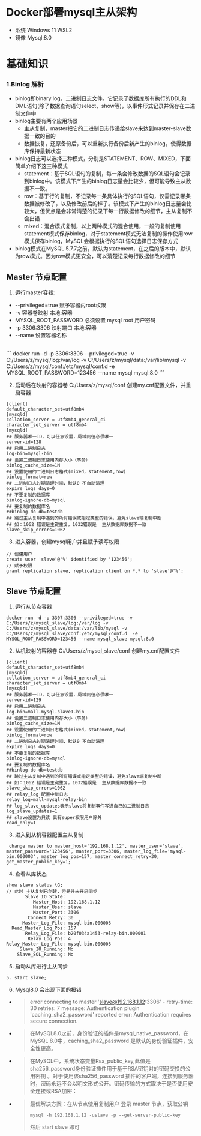 # Docker部署mysql主从架构

* 系统 Windows 11 WSL2
* 镜像 Mysql:8.0

# 基础知识
### 1.Binlog 解析
* binlog即binary log，二进制日志文件。它记录了数据库所有执行的DDL和DML语句(除了数据查询语句select、show等)，以事件形式记录并保存在二进制文件中
* binlog主要有两个应用场景
  * 主从复制，master把它的二进制日志传递给slave来达到master-slave数据一致的目的
  * 数据恢复，还原备份后，可以重新执行备份后新产生的binlog，使得数据库保持最新状态
* binlog日志可以选择三种模式，分别是STATEMENT、ROW、MIXED，下面简单介绍下这三种模式
  * statement：基于SQL语句的复制，每一条会修改数据的SQL语句会记录到binlog中。该模式下产生的binlog日志量会比较少，但可能导致主从数据不一致。
  * row：基于行的复制，不记录每一条具体执行的SQL语句，仅需记录哪条数据被修改了，以及修改前后的样子。该模式下产生的binlog日志量会比较大，但优点是会非常清楚的记录下每一行数据修改的细节，主从复制不会出错
  * mixed：混合模式复制，以上两种模式的混合使用，一般的复制使用statement模式保存binlog，对于statement模式无法复制的操作使用row模式保存binlog，MySQL会根据执行的SQL语句选择日志保存方式
* binlog模式在MySQL 5.7.7之前，默认为statement，在之后的版本中，默认为row模式。因为row模式更安全，可以清楚记录每行数据修改的细节

## Master 节点配置
1. 运行master容器:
- --privileged=true 赋予容器内root权限
- -v 容器卷映射 本地:容器
- MYSQL_ROOT_PASSWORD 必须设置 mysql root 用户密码
- -p 3306:3306 映射端口 本地:容器
- --name 设置容器名称
<br>
```
docker run -d -p 3306:3306 --privileged=true -v C:/Users/z/mysql/log:/var/log -v C:/Users/z/mysql/data:/var/lib/mysql -v C:/Users/z/mysql/conf:/etc/mysql/conf.d  -e MYSQL_ROOT_PASSWORD=123456 --name mysql mysql:8.0
```

2. 启动后在映射的容器卷 C:/Users/z/mysql/conf 创建my.cnf配置文件，并重启容器
```
[client]
default_character_set=utf8mb4
[mysqld]
collation_server = utf8mb4_general_ci
character_set_server = utf8mb4
[mysqld]
## 服务器唯一ID，可以任意设置，局域网但必须唯一
server-id=128
## 启用二进制日志
log-bin=mysql-bin
## 设置二进制日志使用内存大小（事务）
binlog_cache_size=1M
## 设置使用的二进制日志格式(mixed，statement,row)
binlog_format=row
## 二进制日志过期清理时间，默认0 不自动清理
expire_logs_days=0
## 不要复制的数据库
binlog-ignore-db=mysql
## 要复制的数据库名
##binlog-do-db=testdb
## 跳过主从复制中遇到的所有错误或指定类型的错误，避免slave端复制中断
## 如：1062 错误是主键重复，1032错误是  主从数据库数据不一致
slave_skip_errors=1062
```
3. 进入容器，创建mysql用户并且赋予读写权限
```
// 创建用户
create user 'slave'@'%' identified by '123456';
// 赋予权限
grant replication slave, replication client on *.* to 'slave'@'%';
```

## Slave 节点配置
1. 运行从节点容器
```shell
docker run -d -p 3307:3306 --privileged=true -v C:/Users/z/mysql_slave/log:/var/log -v C:/Users/z/mysql_slave/data:/var/lib/mysql -v C:/Users/z/mysql_slave/conf:/etc/mysql/conf.d  -e MYSQL_ROOT_PASSWORD=123456 --name mysql_slave mysql:8.0
```
2. 从机映射的容器卷 C:/Users/z/mysql_slave/conf 创建my.cnf配置文件
```
[client]
default_character_set=utf8mb4
[mysqld]
collation_server = utf8mb4_general_ci
character_set_server = utf8mb4
[mysqld]
## 服务器唯一ID，可以任意设置，局域网但必须唯一
server-id=129
## 启用二进制日志
log-bin=mall-mysql-slave1-bin
## 设置二进制日志使用内存大小（事务）
binlog_cache_size=1M
## 设置使用的二进制日志格式(mixed，statement,row)
binlog_format=row
## 二进制日志过期清理时间，默认0 不自动清理
expire_logs_days=0
## 不要复制的数据库
binlog-ignore-db=mysql
## 要复制的数据库名
##binlog-do-db=testdb
## 跳过主从复制中遇到的所有错误或指定类型的错误，避免slave端复制中断
## 如：1062 错误是主键重复，1032错误是  主从数据库数据不一致
slave_skip_errors=1062
## relay_log 配置中继日志
relay_log=mall-mysql-relay-bin
## log_slave_updates表示slave将复制事件写进自己的二进制日志
log_slave_updates=1
## slave设置为只读 具有super权限用户除外
read_only=1
```
3. 进入到从机容器配置主从复制
```
 change master to master_host='192.168.1.12', master_user='slave', master_password='123456', master_port=3306, master_log_file='mysql-bin.000003', master_log_pos=157, master_connect_retry=30, get_master_public_key=1;
```
4. 查看从库状态
```
show slave status \G;
// 此时 主从复制已创建，但是并未开启同步
       Slave_IO_State:
          Master_Host: 192.168.1.12
          Master_User: slave
          Master_Port: 3306
        Connect_Retry: 30
      Master_Log_File: mysql-bin.000003
  Read_Master_Log_Pos: 157
       Relay_Log_File: b20f034a1453-relay-bin.000001
        Relay_Log_Pos: 4
Relay_Master_Log_File: mysql-bin.000003
     Slave_IO_Running: No
    Slave_SQL_Running: No
```
5. 启动从库进行主从同步
```
5. start slave;
```

6. Mysql8.0 会出现下面的报错
- > error connecting to master 'slave@192.168.1.12:3306' - retry-time: 30 retries: 7 message: Authentication plugin 'caching_sha2_password' reported error: Authentication requires secure connection.

- >在MySQL8.0之前，身份验证的插件是mysql_native_password，在MySQL 8.0中，caching_sha2_password 是默认的身份验证插件，安全性更高。

- >在MySQL中，系统状态变量Rsa_public_key,此值是sha256_password身份验证插件用于基于RSA密钥对的密码交换的公用密钥 。对于使用该sha256_password 插件的客户端，连接到服务器时，密码永远不会以明文形式公开。密码传输的方式取决于是否使用安全连接或RSA加密：

- > 最优解决方案：在从节点使用复制用户 登录 master 节点，获取公钥
  > ```
  > mysql -h 192.168.1.12 -uslave -p --get-server-public-key
  > ```
  > 然后 start slave 即可
